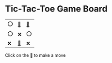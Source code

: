 # Tic-Tac-Toe Game Board
|   |   |   |
|---|---|---|
|⭕ |[🔎](OOXOXOXEX.md) |[🔎](OEOOXOXXX.md) |
|⭕ |❌ |⭕ |
|❌ |[🔎](OEXOXOXOX.md) |❌ |

Click on the 🔎 to make a move